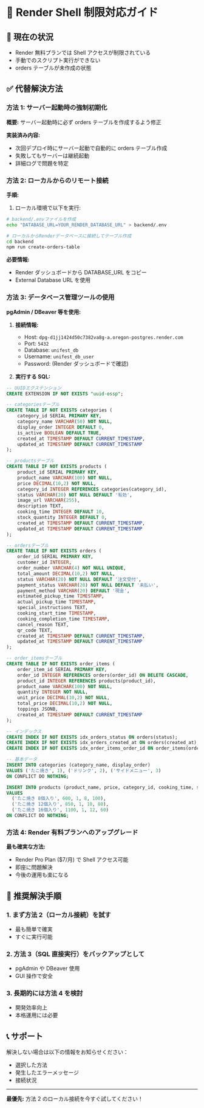 # 🔧 Render Shell 制限対応ガイド

## 🚨 現在の状況

- Render 無料プランでは Shell アクセスが制限されている
- 手動でのスクリプト実行ができない
- orders テーブルが未作成の状態

## ✅ 代替解決方法

### 方法 1: サーバー起動時の強制初期化

**概要:** サーバー起動時に必ず orders テーブルを作成するよう修正

**実装済み内容:**

- 次回デプロイ時にサーバー起動で自動的に orders テーブル作成
- 失敗してもサーバーは継続起動
- 詳細ログで問題を特定

### 方法 2: ローカルからのリモート接続

**手順:**

1. ローカル環境で以下を実行:

```bash
# backend/.envファイルを作成
echo "DATABASE_URL=YOUR_RENDER_DATABASE_URL" > backend/.env

# ローカルからRenderデータベースに接続してテーブル作成
cd backend
npm run create-orders-table
```

**必要情報:**

- Render ダッシュボードから DATABASE_URL をコピー
- External Database URL を使用

### 方法 3: データベース管理ツールの使用

**pgAdmin / DBeaver 等を使用:**

1. **接続情報:**

   - Host: `dpg-d1jj1424d50c7382va8g-a.oregon-postgres.render.com`
   - Port: `5432`
   - Database: `unifest_db`
   - Username: `unifest_db_user`
   - Password: (Render ダッシュボードで確認)

2. **実行する SQL:**

```sql
-- UUIDエクステンション
CREATE EXTENSION IF NOT EXISTS "uuid-ossp";

-- categoriesテーブル
CREATE TABLE IF NOT EXISTS categories (
    category_id SERIAL PRIMARY KEY,
    category_name VARCHAR(50) NOT NULL,
    display_order INTEGER DEFAULT 0,
    is_active BOOLEAN DEFAULT TRUE,
    created_at TIMESTAMP DEFAULT CURRENT_TIMESTAMP,
    updated_at TIMESTAMP DEFAULT CURRENT_TIMESTAMP
);

-- productsテーブル
CREATE TABLE IF NOT EXISTS products (
    product_id SERIAL PRIMARY KEY,
    product_name VARCHAR(100) NOT NULL,
    price DECIMAL(10,2) NOT NULL,
    category_id INTEGER REFERENCES categories(category_id),
    status VARCHAR(20) NOT NULL DEFAULT '有効',
    image_url VARCHAR(255),
    description TEXT,
    cooking_time INTEGER DEFAULT 10,
    stock_quantity INTEGER DEFAULT 0,
    created_at TIMESTAMP DEFAULT CURRENT_TIMESTAMP,
    updated_at TIMESTAMP DEFAULT CURRENT_TIMESTAMP
);

-- ordersテーブル
CREATE TABLE IF NOT EXISTS orders (
    order_id SERIAL PRIMARY KEY,
    customer_id INTEGER,
    order_number VARCHAR(4) NOT NULL UNIQUE,
    total_amount DECIMAL(10,2) NOT NULL,
    status VARCHAR(20) NOT NULL DEFAULT '注文受付',
    payment_status VARCHAR(20) NOT NULL DEFAULT '未払い',
    payment_method VARCHAR(20) DEFAULT '現金',
    estimated_pickup_time TIMESTAMP,
    actual_pickup_time TIMESTAMP,
    special_instructions TEXT,
    cooking_start_time TIMESTAMP,
    cooking_completion_time TIMESTAMP,
    cancel_reason TEXT,
    qr_code TEXT,
    created_at TIMESTAMP DEFAULT CURRENT_TIMESTAMP,
    updated_at TIMESTAMP DEFAULT CURRENT_TIMESTAMP
);

-- order_itemsテーブル
CREATE TABLE IF NOT EXISTS order_items (
    order_item_id SERIAL PRIMARY KEY,
    order_id INTEGER REFERENCES orders(order_id) ON DELETE CASCADE,
    product_id INTEGER REFERENCES products(product_id),
    product_name VARCHAR(100) NOT NULL,
    quantity INTEGER NOT NULL,
    unit_price DECIMAL(10,2) NOT NULL,
    total_price DECIMAL(10,2) NOT NULL,
    toppings JSONB,
    created_at TIMESTAMP DEFAULT CURRENT_TIMESTAMP
);

-- インデックス
CREATE INDEX IF NOT EXISTS idx_orders_status ON orders(status);
CREATE INDEX IF NOT EXISTS idx_orders_created_at ON orders(created_at);
CREATE INDEX IF NOT EXISTS idx_order_items_order_id ON order_items(order_id);

-- 基本データ
INSERT INTO categories (category_name, display_order)
VALUES ('たこ焼き', 1), ('ドリンク', 2), ('サイドメニュー', 3)
ON CONFLICT DO NOTHING;

INSERT INTO products (product_name, price, category_id, cooking_time, stock_quantity)
VALUES
  ('たこ焼き 8個入り', 600, 1, 8, 100),
  ('たこ焼き 12個入り', 850, 1, 10, 80),
  ('たこ焼き 16個入り', 1100, 1, 12, 60)
ON CONFLICT DO NOTHING;
```

### 方法 4: Render 有料プランへのアップグレード

**最も確実な方法:**

- Render Pro Plan ($7/月) で Shell アクセス可能
- 即座に問題解決
- 今後の運用も楽になる

## 🎯 推奨解決手順

### 1. まず方法 2（ローカル接続）を試す

- 最も簡単で確実
- すぐに実行可能

### 2. 方法 3（SQL 直接実行）をバックアップとして

- pgAdmin や DBeaver 使用
- GUI 操作で安全

### 3. 長期的には方法 4 を検討

- 開発効率向上
- 本格運用には必要

## 📞 サポート

解決しない場合は以下の情報をお知らせください：

- 選択した方法
- 発生したエラーメッセージ
- 接続状況

---

**最優先:** 方法 2 のローカル接続を今すぐ試してください！
